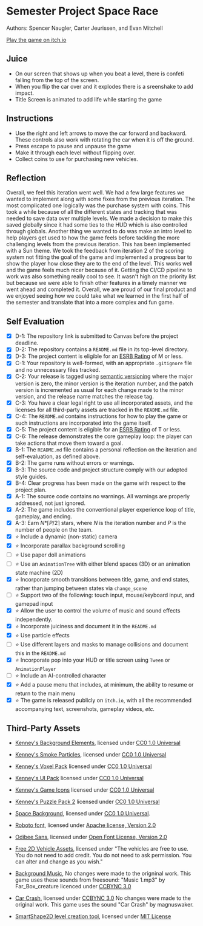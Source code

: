 # Semester Project Space Race

Authors: Spencer Naugler, Carter Jeurissen, and Evan Mitchell

[Play the game on itch.io](https://etmitchell2022.itch.io/space-race)

## Juice

- On our screen that shows up when you beat a level, there is confeti falling from the top of the screen.
- When you flip the car over and it explodes there is a sreenshake to add impact.
- Title Screen is animated to add life while starting the game

## Instructions

- Use the right and left arrows to move the car forward and backward. These controls also work with rotating the car when it is off the ground.
- Press escape to pause and unpause the game
- Make it through each level without flipping over.
- Collect coins to use for purchasing new vehicles.

## Reflection

Overall, we feel this iteration went well. We had a few large features we wanted to implement along with some fixes from the previous iteration. The most complicated one logically was the purchase system with coins. This took a while because of all the different states and tracking that was needed to save data over multiple levels. We made a decision to make this saved globally since it had some ties to the HUD which is also controlled through globals. Another thing we wanted to do was make an intro level to help players get used to how the game feels before tackling the more challenging levels from the previous iteration. This has been implemented with a Sun theme. We took the feedback from iteration 2 of the scoring system not fitting the goal of the game and implemented a progress bar to show the player how close they are to the end of the level. This works well and the game feels much nicer because of it. Getting the CI/CD pipeline to work was also something really cool to see. It wasn't high on the priority list but because we were able to finish other features in a timely manner we went ahead and completed it. Overall, we are proud of our final product and we enjoyed seeing how we could take what we learned in the first half of the semester and translate that into a more complex and fun game.

## Self Evaluation

- [x] D-1: The repository link is submitted to Canvas before the project deadline.
- [x] D-2: The repository contains a <code>README.md</code> file in its top-level directory.
- [x] D-3: The project content is eligible for an <a href="https://www.esrb.org/ratings-guide/">ESRB Rating</a> of M or less.
- [x] C-1: Your repository is well-formed, with an appropriate <code>.gitignore</code> file and no unnecessary files tracked.
- [x] C-2: Your release is tagged using <a href="https://semver.org/">semantic versioning</a> where the major version is zero, the minor version is the iteration number, and the patch version is incremented as usual for each change made to the minor version, and the release name matches the release tag.
- [x] C-3: You have a clear legal right to use all incorporated assets, and the licenses for all third-party assets are tracked in the <code>README.md</code> file.
- [x] C-4: The <code>README.md</code> contains instructions for how to play the game or such instructions are incorporated into the game itself.
- [x] C-5: The project content is eligible for an <a href="https://www.esrb.org/ratings-guide/">ESRB Rating</a> of T or less.
- [x] C-6: The release demonstrates the core gameplay loop: the player can take actions that move them toward a goal.
- [x] B-1: The <code>README.md</code> file contains a personal reflection on the iteration and self-evaluation, as defined above.
- [x] B-2: The game runs without errors or warnings.
- [x] B-3: The source code and project structure comply with our adopted style guides.
- [x] B-4: Clear progress has been made on the game with respect to the project plan.
- [x] A-1: The source code contains no warnings. All warnings are properly addressed, not just ignored.
- [x] A-2: The game includes the conventional player experience loop of title, gameplay, and ending.
- [x] A-3: Earn <em>N</em>\*&lceil;<em>P</em>/2&rceil; stars, where <em>N</em> is the iteration number and <em>P</em> is the number of people on the team.
- [x] ⭐ Include a dynamic (non-static) camera
- [x] ⭐ Incorporate parallax background scrolling
- [ ] ⭐ Use paper doll animations
- [ ] ⭐ Use an <code>AnimationTree</code> with either blend spaces (3D) or an animation state machine (2D)
- [x] ⭐ Incorporate smooth transitions between title, game, and end states, rather than jumping between states via <code>change_scene</code>
- [ ] ⭐ Support two of the following: touch input, mouse/keyboard input, and gamepad input
- [x] ⭐ Allow the user to control the volume of music and sound effects independently.
- [x] ⭐ Incorporate juiciness and document it in the <code>README.md</code>
- [x] ⭐ Use particle effects
- [ ] ⭐ Use different layers and masks to manage collisions and document this in the <code>README.md</code>
- [x] ⭐ Incorporate pop into your HUD or title screen using <code>Tween</code> or <code>AnimationPlayer</code>
- [ ] ⭐ Include an AI-controlled character
- [x] ⭐ Add a pause menu that includes, at minimum, the ability to resume or return to the main menu
- [x] ⭐ The game is released publicly on <code>itch.io</code>, with all the recommended accompanying text, screenshots, gameplay videos, <i>etc.</i>

## Third-Party Assets

- [Kenney's Background Elements](https://kenney.nl/assets/background-elements), licensed under [CC0 1.0 Universal](http://creativecommons.org/publicdomain/zero/1.0/)

- [Kenney's Smoke Particles](https://kenney.nl/assets/smoke-particles), licensed under [CC0 1.0 Universal](http://creativecommons.org/publicdomain/zero/1.0/)

- [Kenney's Voxel Pack](https://kenney.nl/assets/voxel-pack) licensed under [CC0 1.0 Universal](http://creativecommons.org/publicdomain/zero/1.0/)

- [Kenney's UI Pack](https://kenney.nl/assets/ui-pack) licensed under [CC0 1.0 Universal](http://creativecommons.org/publicdomain/zero/1.0/)

- [Kenney's Game Icons](https://kenney.nl/assets/game-icons) licensed under [CC0 1.0 Universal](http://creativecommons.org/publicdomain/zero/1.0/)

- [Kenney's Puzzle Pack 2](https://kenney.nl/assets/puzzle-pack-2) licensed under [CC0 1.0 Universal](http://creativecommons.org/publicdomain/zero/1.0/)

- [Space Background](https://opengameart.org/content/space-background-6), licensed under [CC0 1.0 Universal](http://creativecommons.org/publicdomain/zero/1.0/).

- [Roboto font](https://fonts.google.com/specimen/Roboto#license), licensed under [Apache license, Version 2.0](http://www.apache.org/licenses/LICENSE-2.0)

- [Odibee Sans](https://fonts.google.com/specimen/Odibee+Sans?query=Odibee+Sans#license), licensed under [Open Font License, Version 2.0](https://scripts.sil.org/cms/scripts/page.php?site_id=nrsi&id=OFL)

- [Free 2D Vehicle Assets](https://overcrafted.itch.io/free-paid-vehicle-car-sprites-), licensed under "The vehicles are free to use. You do not need to add credit. You do not need to ask permission. You can alter and change as you wish."

- [Background Music](https://freesound.org/people/Far_Box_creature/sounds/472712/), No changes were made to the origninal work. This game uses these sounds from freesound: "Music 1.mp3" by Far_Box_creature licenced under [CCBYNC 3.0](https://creativecommons.org/licenses/by/3.0/)

- [Car Crash](https://freesound.org/people/magnuswaker/sounds/592388/), licensed under [CCBYNC 3.0](https://creativecommons.org/licenses/by/3.0/) No changes were made to the original work. This game uses the sound "Car Crash" by magnuswaker.

- [SmartShape2D level creation tool](https://github.com/SirRamEsq/SmartShape2D), licensed under [MIT License](https://opensource.org/licenses/MIT)
